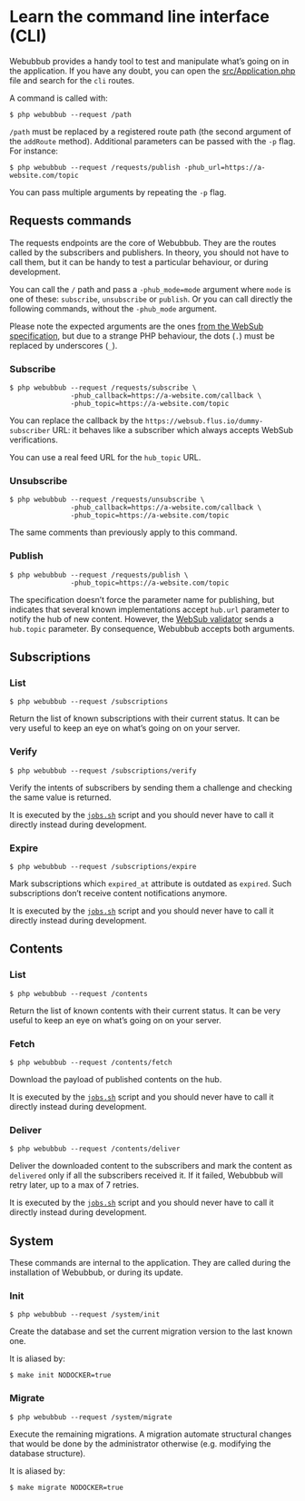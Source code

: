 # Learn the command line interface (CLI)

Webubbub provides a handy tool to test and manipulate what’s going on in the
application. If you have any doubt, you can open the [src/Application.php](../src/Application.php)
file and search for the `cli` routes.

A command is called with:

```console
$ php webubbub --request /path
```

`/path` must be replaced by a registered route path (the second argument of the
`addRoute` method). Additional parameters can be passed with the `-p` flag. For
instance:

```console
$ php webubbub --request /requests/publish -phub_url=https://a-website.com/topic
```

You can pass multiple arguments by repeating the `-p` flag.

## Requests commands

The requests endpoints are the core of Webubbub. They are the routes called by
the subscribers and publishers. In theory, you should not have to call them,
but it can be handy to test a particular behaviour, or during development.

You can call the `/` path and pass a `-phub_mode=mode` argument where `mode` is
one of these: `subscribe`, `unsubscribe` or `publish`. Or you can call directly
the following commands, without the `-phub_mode` argument.

Please note the expected arguments are the ones [from the WebSub
specification](https://www.w3.org/TR/websub/), but due to a strange PHP
behaviour, the dots (`.`) must be replaced by underscores (`_`).

### Subscribe

```console
$ php webubbub --request /requests/subscribe \
               -phub_callback=https://a-website.com/callback \
               -phub_topic=https://a-website.com/topic
```

You can replace the callback by the `https://websub.flus.io/dummy-subscriber`
URL: it behaves like a subscriber which always accepts WebSub verifications.

You can use a real feed URL for the `hub_topic` URL.

### Unsubscribe

```console
$ php webubbub --request /requests/unsubscribe \
               -phub_callback=https://a-website.com/callback \
               -phub_topic=https://a-website.com/topic
```

The same comments than previously apply to this command.

### Publish

```console
$ php webubbub --request /requests/publish \
               -phub_topic=https://a-website.com/topic
```

The specification doesn’t force the parameter name for publishing, but
indicates that several known implementations accept `hub.url` parameter to
notify the hub of new content. However, the [WebSub validator](https://websub.rocks/)
sends a `hub.topic` parameter. By consequence, Webubbub accepts both arguments.

## Subscriptions

### List

```console
$ php webubbub --request /subscriptions
```

Return the list of known subscriptions with their current status. It can be
very useful to keep an eye on what’s going on on your server.

### Verify

```console
$ php webubbub --request /subscriptions/verify
```

Verify the intents of subscribers by sending them a challenge and checking the
same value is returned.

It is executed by the [`jobs.sh`](../bin/jobs.sh) script and you should never
have to call it directly instead during development.

### Expire

```console
$ php webubbub --request /subscriptions/expire
```

Mark subscriptions which `expired_at` attribute is outdated as `expired`. Such
subscriptions don’t receive content notifications anymore.

It is executed by the [`jobs.sh`](../bin/jobs.sh) script and you should never
have to call it directly instead during development.

## Contents

### List

```console
$ php webubbub --request /contents
```

Return the list of known contents with their current status. It can be very
useful to keep an eye on what’s going on on your server.

### Fetch

```console
$ php webubbub --request /contents/fetch
```

Download the payload of published contents on the hub.

It is executed by the [`jobs.sh`](../bin/jobs.sh) script and you should never
have to call it directly instead during development.

### Deliver

```console
$ php webubbub --request /contents/deliver
```

Deliver the downloaded content to the subscribers and mark the content as
`delivered` only if all the subscribers received it. If it failed, Webubbub
will retry later, up to a max of 7 retries.

It is executed by the [`jobs.sh`](../bin/jobs.sh) script and you should never
have to call it directly instead during development.

## System

These commands are internal to the application. They are called during the
installation of Webubbub, or during its update.

### Init

```console
$ php webubbub --request /system/init
```

Create the database and set the current migration version to the last known
one.

It is aliased by:

```console
$ make init NODOCKER=true
```

### Migrate

```console
$ php webubbub --request /system/migrate
```

Execute the remaining migrations. A migration automate structural changes that
would be done by the administrator otherwise (e.g. modifying the database structure).

It is aliased by:

```console
$ make migrate NODOCKER=true
```
